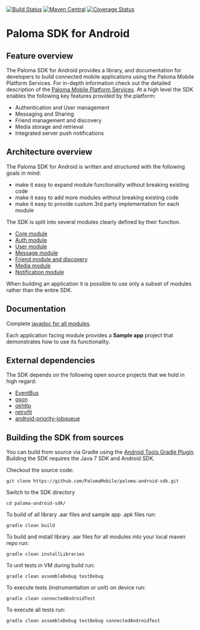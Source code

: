 [![Build Status](https://travis-ci.org/PalomaMobile/paloma-android-sdk.svg)](https://travis-ci.org/PalomaMobile/paloma-android-sdk)
[![Maven Central](https://maven-badges.herokuapp.com/maven-central/com.palomamobile/androidSdk/badge.svg)](https://maven-badges.herokuapp.com/maven-central/com.palomamobile/androidSdk)
[![Coverage Status](https://coveralls.io/repos/PalomaMobile/paloma-android-sdk/badge.svg)](https://coveralls.io/r/PalomaMobile/paloma-android-sdk)

# Paloma SDK for Android

## Feature overview

The Paloma SDK for Android provides a library, and documentation for developers to build connected mobile applications using the Paloma Mobile Platform Services.
For in-depth information check out the detailed description of the [Paloma Mobile Platform Services](http://ec2-54-251-61-68.ap-southeast-1.compute.amazonaws.com/index.html#_platform_description).
At a high level the SDK enables the following key features provided by the platform:

* Authentication and User management
* Messaging and Sharing
* Friend management and discovery
* Media storage and retrieval
* Integrated server push notifications

## Architecture overview

The Paloma SDK for Android is written and structured with the following goals in mind:

- make it easy to expand module functionality without breaking existing code
- make it easy to add more modules without breaking existing code
- make it easy to provide custom 3rd party implementation for each module

The SDK is split into several modules clearly defined by their function.

* [Core module](./palomamobile-android-sdk-core) 
* [Auth module](./palomamobile-android-sdk-auth) 
* [User module](./palomamobile-android-sdk-user)
* [Message module](./palomamobile-android-sdk-message)
* [Friend module and discovery](./palomamobile-android-sdk-friend)
* [Media module](./palomamobile-android-sdk-media)
* [Notification module](./palomamobile-android-sdk-notification)

When building an application it is possible to use only a subset of modules rather than the entire SDK.

## Documentation

Complete [javadoc for all modules](http://palomamobile.github.io/paloma-android-sdk/docs/index.html).

Each application facing module provides a <b>Sample app</b> project that demonstrates how to use its functionality.

## External dependencies

The SDK depends on the following open source projects that we hold in high regard:

* [EventBus](https://github.com/greenrobot/EventBus)
* [gson](https://github.com/google/gson)
* [okhttp](https://github.com/square/okhttp)
* [retrofit](https://github.com/square/retrofit)
* [android-priority-jobqueue](https://github.com/yigit/android-priority-jobqueue)

## Building the SDK from sources

You can build from source via Gradle using the [Android Tools Gradle Plugin](http://tools.android.com/tech-docs/new-build-system/user-guide#TOC-Dependencies-Android-Libraries-and-Multi-project-setup). 
Building the SDK requires the Java 7 SDK and Android SDK.

Checkout the source code:

`git clone https://github.com/PalomaMobile/paloma-android-sdk.git`

Switch to the SDK directory

`cd paloma-android-sdk/`

To build of all library .aar files and sample app .apk files run:

`gradle clean build`

To build and install library .aar files for all modules into your local maven repo run:

`gradle clean installLibraries`

To unit tests in VM during build run:

`gradle clean assembleDebug testDebug`

To execute tests (instrumentation or unit) on device run:

`gradle clean connectedAndroidTest`

To execute all tests run:

`gradle clean assembleDebug testDebug connectedAndroidTest`
